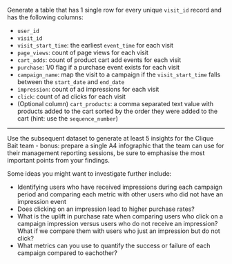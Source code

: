 Generate a table that has 1 single row for every unique <code>visit_id</code> record and has the following columns:
- <code>user_id</code>
- <code>visit_id</code>
- <code>visit_start_time</code>: the earliest <code>event_time</code> for each visit
- <code>page_views</code>: count of page views for each visit
- <code>cart_adds</code>: count of product cart add events for each visit
- <code>purchase</code>: 1/0 flag if a purchase event exists for each visit
- <code>campaign_name</code>: map the visit to a campaign if the <code>visit_start_time</code> falls between the <code>start_date</code> and <code>end_date</code>
- <code>impression</code>: count of ad impressions for each visit
- <code>click</code>: count of ad clicks for each visit
- (Optional column) <code>cart_products</code>: a comma separated text value with products added to the cart sorted by the order they were added to the cart (hint: use the <code>sequence_number</code>)

***

Use the subsequent dataset to generate at least 5 insights for the Clique Bait team - bonus: prepare a single A4 infographic that the team can use for their management reporting sessions, be sure to emphasise the most important points from your findings.

Some ideas you might want to investigate further include:
- Identifying users who have received impressions during each campaign period and comparing each metric with other users who did not have an impression event
- Does clicking on an impression lead to higher purchase rates?
- What is the uplift in purchase rate when comparing users who click on a campaign impression versus users who do not receive an impression? What if we compare them with users who just an impression but do not click?
- What metrics can you use to quantify the success or failure of each campaign compared to eachother?








